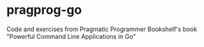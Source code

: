 # pragprog-go
Code and exercises from Pragmatic Programmer Bookshelf's book "Powerful Command Line Applications in Go" 
